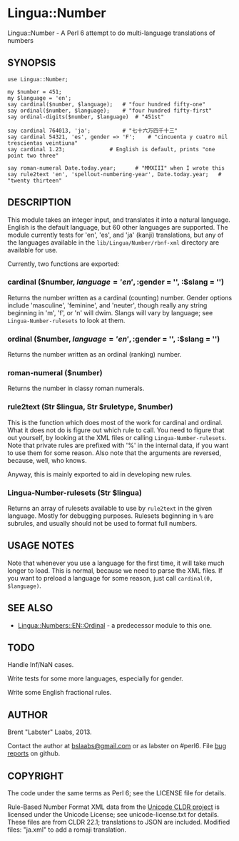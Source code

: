 Lingua::Number
================

Lingua::Number - A Perl 6 attempt to do multi-language translations of numbers

## SYNOPSIS

	use Lingua::Number;
        
	my $number = 451;
	my $language = 'en';
	say cardinal($number, $language);	# "four hundred fifty-one"
	say ordinal($number, $language);	# "four hundred fifty-first"
	say ordinal-digits($number, $language) 	# "451st"

	say cardinal 764013, 'ja';			# "七十六万四千十三"
	say cardinal 54321, 'es', gender => 'F';	# "cincuenta y cuatro mil tres­cientas veintiuna"
	say cardinal 1.23;				# English is default, prints "one point two three"
	
	say roman-numeral Date.today.year;		# "MMXIII" when I wrote this
	say rule2text 'en', 'spellout-numbering-year', Date.today.year;   # "twenty thirteen"


## DESCRIPTION

This module takes an integer input, and translates it into a natural language.  English is the default language, but 60 other languages are supported.  The module currently tests for 'en', 'es', and 'ja' (kanji) translations, but any of the languages available in the `lib/Lingua/Number/rbnf-xml` directory are available for use.

Currently, two functions are exported:

### cardinal ($number, $language = 'en', :$gender = '', :$slang = '')

Returns the number written as a cardinal (counting) number.  Gender options include 'masculine', 'feminine', and 'neuter', though really any string beginning in 'm', 'f', or 'n' will dwim.  Slangs will vary by language; see `Lingua-Number-rulesets` to look at them.

### ordinal ($number, $language = 'en', :$gender = '', :$slang = '')

Returns the number written as an ordinal (ranking) number.

### roman-numeral ($number)

Returns the number in classy roman numerals.

### rule2text (Str $lingua, Str $ruletype, $number)

This is the function which does most of the work for cardinal and ordinal.  What it does not do is figure out which rule to call.  You need to figure that out yourself, by looking at the XML files or calling `Lingua-Number-rulesets`.  Note that private rules are prefixed with '%' in the internal data, if you want to use them for some reason.  Also note that the arguments are reversed, because, well, who knows.

Anyway, this is mainly exported to aid in developing new rules.

### Lingua-Number-rulesets (Str $lingua)

Returns an array of rulesets available to use by `rule2text` in the given language.  Mostly for debugging purposes.  Rulesets beginning in `%` are subrules, and usually should not be used to format full numbers.

## USAGE NOTES

Note that whenever you use a language for the first time, it will take much longer to load.  This is normal, because we need to parse the XML files.  If you want to preload a language for some reason, just call `cardinal(0, $language)`.

## SEE ALSO

* [Lingua::Numbers::EN::Ordinal](https://github.com/lue/Lingua--EN--Numbers--Ordinal/) - a predecessor module to this one.

## TODO

Handle Inf/NaN cases.

Write tests for some more languages, especially for gender.

Write some English fractional rules.

## AUTHOR

Brent "Labster" Laabs, 2013.

Contact the author at bslaabs@gmail.com or as labster on #perl6.  File [bug reports](https://github.com/labster/p6-Lingua-Number/issues) on github.

## COPYRIGHT

The code under the same terms as Perl 6; see the LICENSE file for details.

Rule-Based Number Format XML data from the [Unicode CLDR project](http://cldr.unicode.org/) is licensed under the Unicode License; see unicode-license.txt for details.  These files are from CLDR 22.1; translations to JSON are included.  Modified files: "ja.xml" to add a romaji translation.

